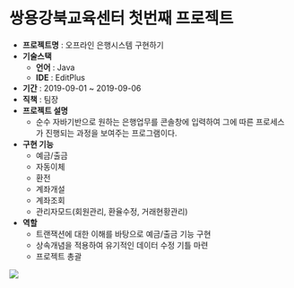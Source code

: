 # 쌍용강북교육센터 첫번째 프로젝트

- **프로젝트명** : 오프라인 은행시스템 구현하기
- **기술스택**
  - **언어** : Java
  - **IDE** : EditPlus
- **기간** : 2019-09-01 ~ 2019-09-06 
- **직책** : 팀장 
- **프로젝트 설명**
  - 순수 자바기반으로 원하는 은행업무를 콘솔창에 입력하여 그에 따른 프로세스가 진행되는 과정을 보여주는 프로그램이다. 
- **구현 기능**
  - 예금/출금
  - 자동이체
  - 환전
  - 계좌개설
  - 계좌조회
  - 관리자모드(회원관리, 환율수정, 거래현황관리) 
- **역할**
  - 트랜잭션에 대한 이해를 바탕으로 예금/출금 기능 구현 
  - 상속개념을 적용하여 유기적인 데이터 수정 기틀 마련 
  - 프로젝트 총괄
  
<image src='https://github.com/wjdrhkd456/Portfolio/blob/master/src/com/project/ssangyong/bank/images/bank.png'/>

      
  

